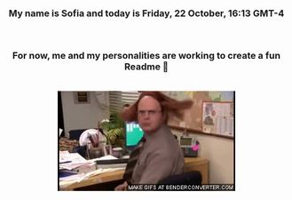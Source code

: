 


<div align="center">
<h3 >My name is Sofia and today is Friday, 22 October, 16:13 GMT-4</h3><br>
<h3 >For now, me and my personalities are working to create a fun Readme 👋
</h3><br>
<img src='img/dwight.gif' alt='working...'/>
</div>
